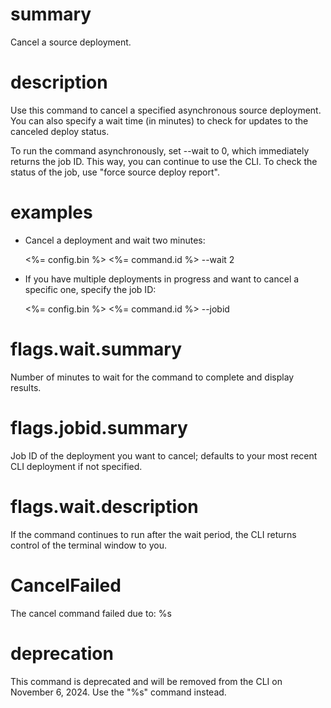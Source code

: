 # summary

Cancel a source deployment.

# description

Use this command to cancel a specified asynchronous source deployment. You can also specify a wait time (in minutes) to check for updates to the canceled deploy status.

To run the command asynchronously, set --wait to 0, which immediately returns the job ID. This way, you can continue to use the CLI. To check the status of the job, use "force source deploy report".

# examples

- Cancel a deployment and wait two minutes:

  <%= config.bin %> <%= command.id %> --wait 2

- If you have multiple deployments in progress and want to cancel a specific one, specify the job ID:

  <%= config.bin %> <%= command.id %> --jobid <jobid>

# flags.wait.summary

Number of minutes to wait for the command to complete and display results.

# flags.jobid.summary

Job ID of the deployment you want to cancel; defaults to your most recent CLI deployment if not specified.

# flags.wait.description

If the command continues to run after the wait period, the CLI returns control of the terminal window to you.

# CancelFailed

The cancel command failed due to: %s

# deprecation

This command is deprecated and will be removed from the CLI on November 6, 2024. Use the "%s" command instead.
